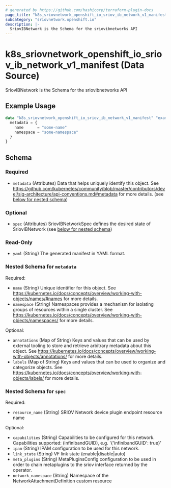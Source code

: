 ```yaml
---
# generated by https://github.com/hashicorp/terraform-plugin-docs
page_title: "k8s_sriovnetwork_openshift_io_sriov_ib_network_v1_manifest Data Source - terraform-provider-k8s"
subcategory: "sriovnetwork.openshift.io"
description: |-
  SriovIBNetwork is the Schema for the sriovibnetworks API
---
```


# k8s_sriovnetwork_openshift_io_sriov_ib_network_v1_manifest (Data Source)

SriovIBNetwork is the Schema for the sriovibnetworks API

## Example Usage

```terraform
data "k8s_sriovnetwork_openshift_io_sriov_ib_network_v1_manifest" "example" {
  metadata = {
    name      = "some-name"
    namespace = "some-namespace"
  }
}
```

<!-- schema generated by tfplugindocs -->
## Schema

### Required

- `metadata` (Attributes) Data that helps uniquely identify this object. See https://github.com/kubernetes/community/blob/master/contributors/devel/sig-architecture/api-conventions.md#metadata for more details. (see [below for nested schema](#nestedatt--metadata))

### Optional

- `spec` (Attributes) SriovIBNetworkSpec defines the desired state of SriovIBNetwork (see [below for nested schema](#nestedatt--spec))

### Read-Only

- `yaml` (String) The generated manifest in YAML format.

<a id="nestedatt--metadata"></a>
### Nested Schema for `metadata`

Required:

- `name` (String) Unique identifier for this object. See https://kubernetes.io/docs/concepts/overview/working-with-objects/names/#names for more details.
- `namespace` (String) Namespaces provides a mechanism for isolating groups of resources within a single cluster. See https://kubernetes.io/docs/concepts/overview/working-with-objects/namespaces/ for more details.

Optional:

- `annotations` (Map of String) Keys and values that can be used by external tooling to store and retrieve arbitrary metadata about this object. See https://kubernetes.io/docs/concepts/overview/working-with-objects/annotations/ for more details.
- `labels` (Map of String) Keys and values that can be used to organize and categorize objects. See https://kubernetes.io/docs/concepts/overview/working-with-objects/labels/ for more details.


<a id="nestedatt--spec"></a>
### Nested Schema for `spec`

Required:

- `resource_name` (String) SRIOV Network device plugin endpoint resource name

Optional:

- `capabilities` (String) Capabilities to be configured for this network. Capabilities supported: (infinibandGUID), e.g. '{'infinibandGUID': true}'
- `ipam` (String) IPAM configuration to be used for this network.
- `link_state` (String) VF link state (enable|disable|auto)
- `meta_plugins` (String) MetaPluginsConfig configuration to be used in order to chain metaplugins to the sriov interface returned by the operator.
- `network_namespace` (String) Namespace of the NetworkAttachmentDefinition custom resource
